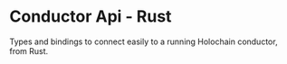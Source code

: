 # Conductor Api - Rust

Types and bindings to connect easily to a running Holochain conductor, from Rust.